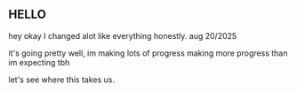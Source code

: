 ## HELLO

hey okay I changed alot like everything honestly. aug 20/2025

it's going pretty well, im making lots of progress making more progress than im expecting tbh

let's see where this takes us.
